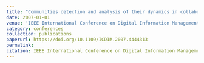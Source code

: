 ```yaml
---
title: "Communities detection and analysis of their dynamics in collaborative networks"
date: 2007-01-01
venue: 'IEEE International Conference on Digital Information Management (ICDIM)'
category: conferences
collection: publications
paperurl: https://doi.org/10.1109/ICDIM.2007.4444313
permalink: 
citation: IEEE International Conference on Digital Information Management (ICDIM).
---
```

